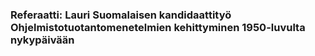 ### Referaatti: Lauri Suomalaisen kandidaattityö Ohjelmistotuotantomenetelmien kehittyminen 1950-luvulta nykypäivään
